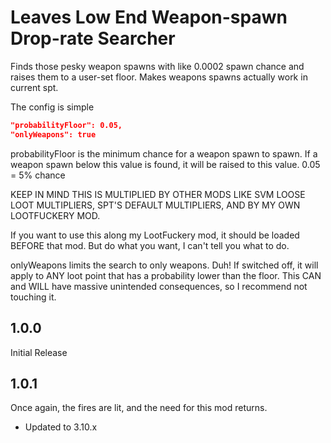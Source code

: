 # Leaves Low End Weapon-spawn Drop-rate Searcher

Finds those pesky weapon spawns with like 0.0002 spawn chance and raises them to a user-set floor. Makes weapons spawns actually work in current spt.


The config is simple
```json
"probabilityFloor": 0.05,
"onlyWeapons": true
```
probabilityFloor is the minimum chance for a weapon spawn to spawn. If a weapon spawn below this value is found, it will be raised to this value. 0.05 = 5% chance

KEEP IN MIND THIS IS MULTIPLIED BY OTHER MODS LIKE SVM LOOSE LOOT MULTIPLIERS, SPT'S DEFAULT MULTIPLIERS, AND BY MY OWN LOOTFUCKERY MOD.

If you want to use this along my LootFuckery mod, it should be loaded BEFORE that mod. But do what you want, I can't tell you what to do.


onlyWeapons limits the search to only weapons. Duh! If switched off, it will apply to ANY loot point that has a probability lower than the floor. This CAN and WILL have massive unintended consequences, so I recommend not touching it.

## 1.0.0
Initial Release

## 1.0.1
Once again, the fires are lit, and the need for this mod returns. 
- Updated to 3.10.x
